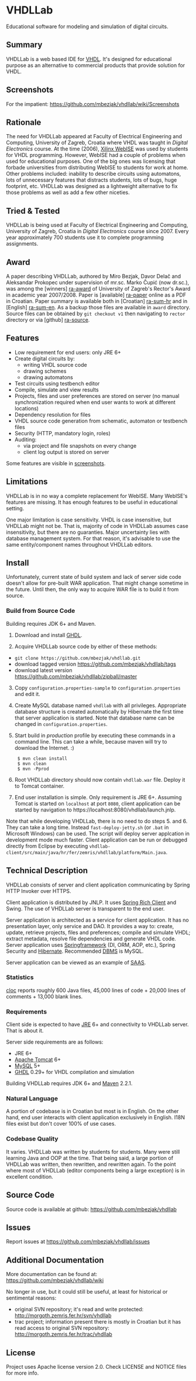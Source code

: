 # VHDLLab
Educational software for modeling and simulation of digital circuits.

## Summary
VHDLLab is a web based IDE for [VHDL](http://en.wikipedia.org/wiki/Vhdl). It's
designed for educational purpose as an alternative to commercial products that
provide solution for VHDL.

## Screenshots
For the impatient: https://github.com/mbezjak/vhdllab/wiki/Screenshots

## Rationale
The need for VHDLLab appeared at Faculty of Electrical Engineering and
Computing, University of Zagreb, Croatia where VHDL was taught in *Digital
Electronics* course. At the time (2006), [Xilinx WebISE](http://www.xilinx.com)
was used by students for VHDL programming. However, WebISE had a couple of
problems when used for educational purposes. One of the big ones was licensing
that forbade universities from distributing WebISE to students for work at home.
Other problems included: inability to describe circuits using automatons, lots
of unnecessary features that distracts students, lots of bugs, huge footprint,
etc. VHDLLab was designed as a lightweight alternative to fix those problems as
well as add a few other niceties.

## Tried & Tested
VHDLLab is being used at Faculty of Electrical Engineering and Computing,
University of Zagreb, Croatia in *Digital Electronics* course since 2007. Every
year approximately 700 students use it to complete programming assignments.

## Award
A paper describing VHDLLab, authored by Miro Bezjak, Davor Delač and Aleksandar
Prokopec under supervision of mr.sc. Marko Čupić (now dr.sc.), was among the
[winners] [ra-award] of University of Zagreb's Rector's Award in academic year
2007/2008. Paper is [available] [ra-paper] online as a PDF in Croatian. Paper
summary is available both in [Croatian] [ra-sum-hr] and in [English]
[ra-sum-en]. As a backup those files are available in `award` directory. Source
files can be obtained by `git checkout v1` then navigating to `rector` directory
or via [github] [ra-source].

[ra-award]:  http://www.unizg.hr/fileadmin/rektorat/dokumenti/rektnagrade/Rektorova_nagrada_2007-2008.pdf
[ra-paper]:  http://java.zemris.fer.hr/rektor/vhdllab/vhdllab-rad.pdf
[ra-sum-hr]: http://java.zemris.fer.hr/rektor/vhdllab/sazetak.html
[ra-sum-en]: http://java.zemris.fer.hr/rektor/vhdllab/summary.html
[ra-source]: https://github.com/mbezjak/vhdllab/tree/v1/rector

## Features

 * Low requirement for end users: only JRE 6+
 * Create digital circuits by:
    * writing VHDL source code
    * drawing schemes
    * drawing automatons
 * Test circuits using testbench editor
 * Compile, simulate and view results
 * Projects, files and user preferences are stored on server (no manual
   synchronization required when end user wants to work at different locations)
 * Dependency resolution for files
 * VHDL source code generation from schematic, automaton or testbench files
 * Security (HTTP, mandatory login, roles)
 * Auditing:
    * via project and file snapshots on every change
    * client log output is stored on server

Some features are visible in
[screenshots](https://github.com/mbezjak/vhdllab/wiki/Screenshots).

## Limitations
VHDLLab is in no way a complete replacement for WebISE. Many WebISE's features
are missing. It has enough features to be useful in educational setting.

One major limitation is case sensitivity. VHDL is case insensitive, but VHDLLab
might not be. That is, majority of code in VHDLLab assumes case insensitivity,
but there are no guaranties. Major uncertainty lies with database management
system. For that reason, it's advisable to use the same entity/component names
throughout VHDLLab editors.

## Install
Unfortunately, current state of build system and lack of server side code
doesn't allow for pre-built WAR application. That might change sometime in the
future. Until then, the only way to acquire WAR file is to build it from source.

### Build from Source Code
Building requires JDK 6+ and Maven.

1. Download and install [GHDL](http://ghdl.free.fr).

2. Acquire VHDLLab source code by either of these methods:

 * `git clone https://github.com/mbezjak/vhdllab.git`
 * download tagged version https://github.com/mbezjak/vhdllab/tags
 * download latest version https://github.com/mbezjak/vhdllab/zipball/master

3. Copy `configuration.properties-sample` to `configuration.properties` and edit
it.

4. Create MySQL database named `vhdllab` with all privileges. Appropriate
database structure is created automatically by Hibernate the first time that
server application is started. Note that database name can be changed in
`configuration.properties`.

5. Start build in *production* profile by executing these commands in a command
line. This can take a while, because maven will try to download the Internet. :)

        $ mvn clean install
        $ mvn clean
        $ mvn -Pprod

6. Root VHDLLab directory should now contain `vhdllab.war` file. Deploy it to
Tomcat container.

7. End user installation is simple. Only requirement is JRE 6+. Assuming Tomcat
is started on `localhost` at port `8080`, client application can be started by
navigation to https://localhost:8080/vhdllab/launch.jnlp.

Note that while developing VHDLLab, there is no need to do steps 5. and 6. They
can take a long time. Instead `fast-deploy-jetty.sh` (or `.bat` in Microsoft
Windows) can be used. The script will deploy server applcation in development
mode much faster. Client application can be run or debugged directly from
Eclipse by executing
`vhdllab-client/src/main/java/hr/fer/zemris/vhdllab/platform/Main.java`.

## Technical Description
VHDLLab consists of server and client application communicating by Spring HTTP
Invoker over HTTPS.

Client application is distributed by JNLP. It uses
[Spring Rich Client](spring-rich-c.sourceforge.net) and Swing. The use of
VHDLLab server is transparent to the end user.

Server application is architected as a service for client application. It has no
presentation layer, only service and DAO. It provides a way to: create, update,
retrieve projects, files and preferences; compile and simulate VHDL; extract
metadata, resolve file dependencies and generate VHDL code. Server application
uses [Springframework](http://www.springframework.org) (DI, ORM, AOP, etc.),
Spring Security and [Hibernate](http://www.hibernate.org). Recommended
[DBMS](http://en.wikipedia.org/wiki/Dbms) is MySQL.

Server application can be viewed as an example of
[SAAS](http://en.wikipedia.org/wiki/Software_as_a_Service).

### Statistics
[cloc](http://cloc.sourceforge.net) reports roughly 600 Java files, 45,000 lines
of code + 20,000 lines of comments + 13,000 blank lines.

### Requirements
Client side is expected to have [JRE](http://java.com) 6+ and connectivity to
VHDLLab server. That is about it.

Server side requirements are as follows:

 * JRE 6+
 * [Apache Tomcat](http://tomcat.apache.org) 6+
 * [MySQL](http://www.mysql.com) 5+
 * [GHDL](http://ghdl.free.fr) 0.29+ for VHDL compilation and simulation

Building VHDLLab requires JDK 6+ and [Maven](http://maven.apache.org) 2.2.1.

### Natural Language
A portion of codebase is in Croatian but most is in English. On the other hand,
end user interacts with client application exclusively in English. I18N files
exist but don't cover 100% of use cases.

### Codebase Quality
It varies. VHDLLab was written by students for students. Many were still
learning Java and OOP at the time. That being said, a large portion of VHDLLab
was written, then rewritten, and rewritten again. To the point where most of
VHDLLab (editor components being a large exception) is in excellent condition.

## Source Code
Source code is available at github: https://github.com/mbezjak/vhdllab

## Issues
Report issues at https://github.com/mbezjak/vhdllab/issues

## Additional Documentation
More documentation can be found at: https://github.com/mbezjak/vhdllab/wiki

No longer in use, but it could still be useful, at least for historical or
sentimental reasons:

 * original SVN repository; it's read and write protected:
   http://morgoth.zemris.fer.hr/svn/vhdllab
 * trac project; information present there is mostly in Croatian but it has read
   access to original SVN repository: http://morgoth.zemris.fer.hr/trac/vhdllab

## License
Project uses Apache license version 2.0. Check LICENSE and NOTICE files for
more info.
